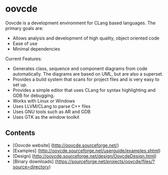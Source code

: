 oovcde
======

Oovcde is a development environment for CLang based languages. The primary goals are:

- Allows analysis and development of high quality, object oriented code
- Ease of use
- Minimal dependencies

Current Features:

- Generates class, sequence and component diagrams from code automatically.
    The diagrams are based on UML, but are also a superset.
- Provides a build system that scans for project files and is very easy to set up.
- Provides a simple editor that uses CLang for syntax highlighting and GDB for debugging.
- Works with Linux or Windows
- Uses LLVM/CLang to parse C++ files
- Uses GNU tools such as AR and GDB
- Uses GTK as the window toolkit

## Contents

- [Oovcde website] (http://oovcde.sourceforge.net/)
- [Examples] (http://oovcde.sourceforge.net/userguide/examples.shtml)
- [Design] (http://oovcde.sourceforge.net/design/OovcdeDesign.html)
- [Binary downloads] (https://sourceforge.net/projects/oovcde/files/?source=directory)
